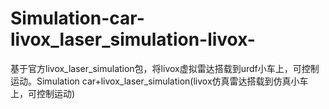 # Simulation-car-livox_laser_simulation-livox-
基于官方livox_laser_simulation包，将livox虚拟雷达搭载到urdf小车上，可控制运动。Simulation car+livox_laser_simulation(livox仿真雷达搭载到仿真小车上，可控制运动)
